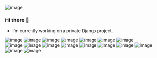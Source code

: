 
![image](https://github-profile-summary-cards.vercel.app/api/cards/profile-details?username=mikeybob&theme=nord_dark) 

### Hi there 👋 
- I’m currently working on a private Django project.



<!-- ![image](https://hits.seeyoufarm.com/api/count/incr/badge.svg?url=https%3A%2F%2Fgithub.com%2F{mikeybob}1212%2Fhit-counter) -->



![image](https://img.shields.io/badge/Telegram-2CA5E0?style=for-the-badge&logo=telegram&logoColor=white) 
![image](https://img.shields.io/badge/matrix-000000?style=for-the-badge&logo=Matrix&logoColor=white)
![image](https://img.shields.io/badge/Cloudflare-F38020?style=for-the-badge&logo=Cloudflare&logoColor=white)
![image](https://img.shields.io/badge/Cloudflare%20Pages-F38020?style=for-the-badge&logo=Cloudflare%20Pages&logoColor=white)
![image](https://img.shields.io/badge/Oracle-F80000?style=for-the-badge&logo=oracle&logoColor=black)
![image](https://img.shields.io/badge/GitKraken-179287?style=for-the-badge&logo=GitKraken&logoColor=white) 
![image](https://img.shields.io/badge/Nginx-009639?style=for-the-badge&logo=nginx&logoColor=white) \
![image](https://img.shields.io/badge/Discord-5865F2?style=for-the-badge&logo=discord&logoColor=white) 
![image](https://img.shields.io/badge/Zoom-2D8CFF?style=for-the-badge&logo=zoom&logoColor=white) 
![image](https://img.shields.io/badge/NeoVim-%2357A143.svg?&style=for-the-badge&logo=neovim&logoColor=white) 
![image](https://img.shields.io/badge/VIM-%2311AB00.svg?&style=for-the-badge&logo=vim&logoColor=white)
![image](https://img.shields.io/badge/VSCode-0078D4?style=for-the-badge&logo=visual%20studio%20code&logoColor=white)
![image](https://img.shields.io/badge/C-00599C?style=for-the-badge&logo=c&logoColor=white)
![image](https://img.shields.io/badge/PLSQL-F80000?style=for-the-badge&logo=oracle&logoColor=black)
![image](https://img.shields.io/badge/Fedora-51A2DA?style=for-the-badge&logo=fedora&logoColor=white)
![image](https://img.shields.io/badge/adafruit-000000?style=for-the-badge&logo=adafruit&logoColor=white)
![image](https://img.shields.io/badge/Raspberry%20Pi-A22846?style=for-the-badge&logo=Raspberry%20Pi&logoColor=white)



<!-- ![image](https://gists-readme.yizack.com/api/pin?user=mikeybob&id=mikeybob&owner=true) -->

<!--
**mikeybob/mikeybob** is a ✨ _special_ ✨ repository because its `README.md` (this file) appears on your GitHub profile.

Here are some ideas to get you started:

- 🌱 I’m currently learning 
- 👯 I’m looking to collaborate on ...
- 🤔 I’m looking for help with ...
- 💬 Ask me about ...
- 📫 How to reach me: ...
- 😄 Pronouns: ...
- ⚡ Fun fact: ...
-->
